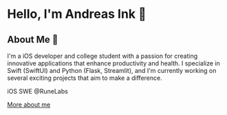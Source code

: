 #  Hello, I'm Andreas Ink 👋

## About Me 🚀
I'm a iOS developer and college student with a passion for creating innovative applications that enhance productivity and health. I specialize in Swift (SwiftUI) and Python (Flask, Streamlit), and I'm currently working on several exciting projects that aim to make a difference.

iOS SWE @RuneLabs

[More about me](https://bento.me/andreasink)

